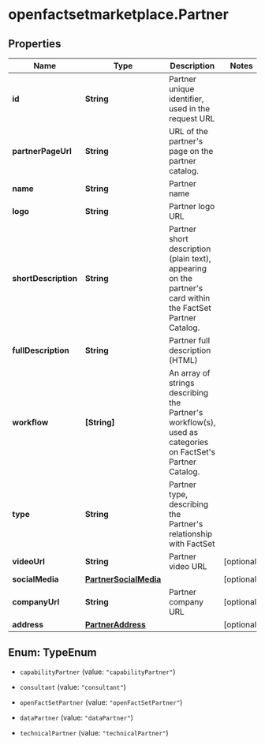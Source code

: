 # openfactsetmarketplace.Partner

## Properties

Name | Type | Description | Notes
------------ | ------------- | ------------- | -------------
**id** | **String** | Partner unique identifier, used in the request URL | 
**partnerPageUrl** | **String** | URL of the partner&#39;s page on the partner catalog. | 
**name** | **String** | Partner name | 
**logo** | **String** | Partner logo URL | 
**shortDescription** | **String** | Partner short description (plain text), appearing on the partner&#39;s card within the FactSet Partner Catalog. | 
**fullDescription** | **String** | Partner full description (HTML) | 
**workflow** | **[String]** | An array of strings describing the Partner&#39;s workflow(s), used as categories on FactSet&#39;s Partner Catalog. | 
**type** | **String** | Partner type, describing the Partner&#39;s relationship with FactSet | 
**videoUrl** | **String** | Partner video URL | [optional] 
**socialMedia** | [**PartnerSocialMedia**](PartnerSocialMedia.md) |  | [optional] 
**companyUrl** | **String** | Partner company URL | [optional] 
**address** | [**PartnerAddress**](PartnerAddress.md) |  | [optional] 



## Enum: TypeEnum


* `capabilityPartner` (value: `"capabilityPartner"`)

* `consultant` (value: `"consultant"`)

* `openFactSetPartner` (value: `"openFactSetPartner"`)

* `dataPartner` (value: `"dataPartner"`)

* `technicalPartner` (value: `"technicalPartner"`)




